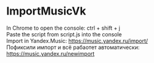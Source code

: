 # ImportMusicVk
In Chrome to open the console: ctrl + shift + j <br/> 
Paste the script from script.js into the console <br/>
Import in Yandex.Music: https://music.yandex.ru/import/ <br/>
Пофиксили импорт и всё рабаотет автоматически: https://music.yandex.ru/newimport
